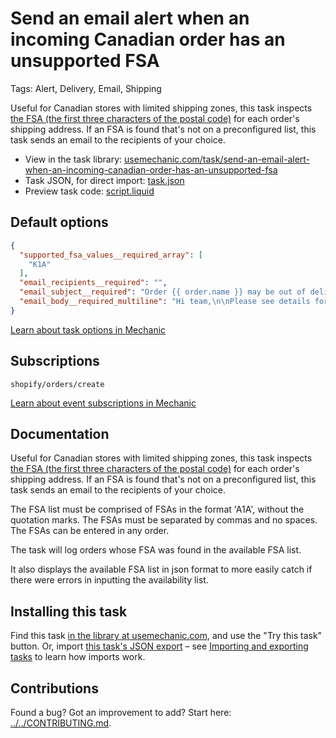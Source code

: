# Send an email alert when an incoming Canadian order has an unsupported FSA

Tags: Alert, Delivery, Email, Shipping

Useful for Canadian stores with limited shipping zones, this task inspects [the FSA (the first three characters of the postal code)](https://en.wikipedia.org/wiki/Postal_codes_in_Canada#Forward_sortation_areas) for each order's shipping address. If an FSA is found that's not on a preconfigured list, this task sends an email to the recipients of your choice.

* View in the task library: [usemechanic.com/task/send-an-email-alert-when-an-incoming-canadian-order-has-an-unsupported-fsa](https://usemechanic.com/task/send-an-email-alert-when-an-incoming-canadian-order-has-an-unsupported-fsa)
* Task JSON, for direct import: [task.json](../../tasks/send-an-email-alert-when-an-incoming-canadian-order-has-an-unsupported-fsa.json)
* Preview task code: [script.liquid](./script.liquid)

## Default options

```json
{
  "supported_fsa_values__required_array": [
    "K1A"
  ],
  "email_recipients__required": "",
  "email_subject__required": "Order {{ order.name }} may be out of delivery zone",
  "email_body__required_multiline": "Hi team,\n\nPlease see details for order {{ order.name }}:\n\nhttps://{{ shop.myshopify_domain }}/admin/orders/{{ order.id }}\n\nIt looks like this might be out of our delivery zone!\n\nThanks,\n- Mechanic, for {{ shop.name }}"
}
```

[Learn about task options in Mechanic](https://docs.usemechanic.com/article/471-task-options)

## Subscriptions

```liquid
shopify/orders/create
```

[Learn about event subscriptions in Mechanic](https://docs.usemechanic.com/article/408-subscriptions)

## Documentation

Useful for Canadian stores with limited shipping zones, this task inspects [the FSA (the first three characters of the postal code)](https://en.wikipedia.org/wiki/Postal_codes_in_Canada#Forward_sortation_areas) for each order's shipping address. If an FSA is found that's not on a preconfigured list, this task sends an email to the recipients of your choice.

The FSA list must be comprised of FSAs in the format 'A1A', without the quotation marks. The FSAs must be separated by commas and no spaces. The FSAs can be entered in any order.

The task will log orders whose FSA was found in the available FSA list.

It also displays the available FSA list in json format to more easily catch if there were errors in inputting the availability list. 

## Installing this task

Find this task [in the library at usemechanic.com](https://usemechanic.com/task/send-an-email-alert-when-an-incoming-canadian-order-has-an-unsupported-fsa), and use the "Try this task" button. Or, import [this task's JSON export](../../tasks/send-an-email-alert-when-an-incoming-canadian-order-has-an-unsupported-fsa.json) – see [Importing and exporting tasks](https://docs.usemechanic.com/article/505-importing-and-exporting-tasks) to learn how imports work.

## Contributions

Found a bug? Got an improvement to add? Start here: [../../CONTRIBUTING.md](../../CONTRIBUTING.md).
